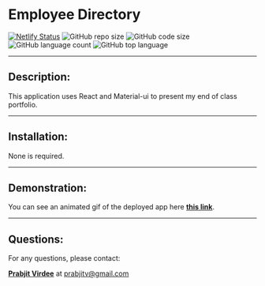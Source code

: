 # Employee Directory
  [![Netlify Status](https://api.netlify.com/api/v1/badges/eb36a850-3ab5-4400-b1cb-3193894509a5/deploy-status)](https://app.netlify.com/sites/prabjit/deploys) ![GitHub repo size](https://img.shields.io/github/repo-size/prabjitv/React-Portfolio?style=for-the-badge) ![GitHub code size](https://img.shields.io/github/languages/code-size/prabjitv/React-Portfolio?color=gold&style=for-the-badge) ![GitHub language count](https://img.shields.io/github/languages/count/prabjitv/React-Portfolio?color=green&style=for-the-badge) ![GitHub top language](https://img.shields.io/github/languages/top/prabjitv/React-Portfolio?color=red&style=for-the-badge)

---

## Description:
This application uses React and Material-ui to present my end of class portfolio.

---

## Installation:
None is required.

---

## Demonstration:
You can see an animated gif of the deployed app here __[this link](https://drive.google.com/file/d/1eydpwzTq0JMOY0MaJ_BprTKCTE0ap2yS/view?usp=sharing)__.

---

## Questions: 
For any questions, please contact:

__[Prabjit Virdee](https://github.com/prabjitv)__ at prabjitv@gmail.com